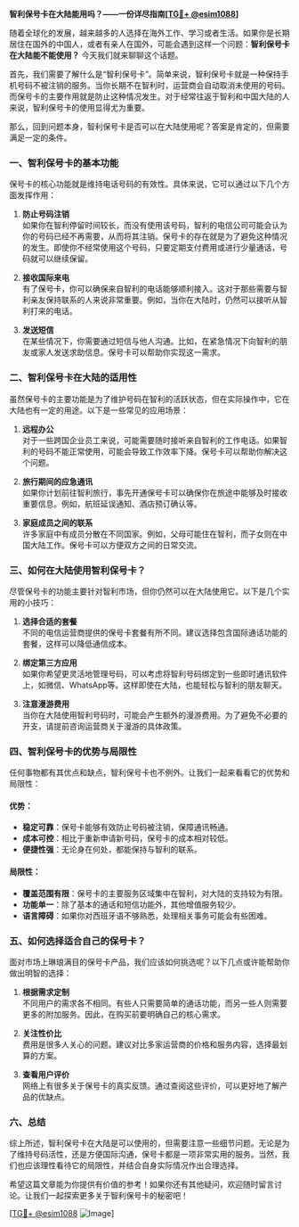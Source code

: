 **智利保号卡在大陆能用吗？——一份详尽指南[[TG💪+ @esim1088](https://t.me/s/esim1088)]**

随着全球化的发展，越来越多的人选择在海外工作、学习或者生活。如果你是长期居住在国外的中国人，或者有亲人在国外，可能会遇到这样一个问题：**智利保号卡在大陆能不能使用？** 今天我们就来聊聊这个话题。

首先，我们需要了解什么是“智利保号卡”。简单来说，智利保号卡就是一种保持手机号码不被注销的服务。当你长期不在智利时，运营商会自动取消未使用的号码。而保号卡的主要作用就是防止这种情况发生。对于经常往返于智利和中国大陆的人来说，智利保号卡的使用显得尤为重要。

那么，回到问题本身，智利保号卡是否可以在大陆使用呢？答案是肯定的，但需要满足一定的条件。

### 一、智利保号卡的基本功能

保号卡的核心功能就是维持电话号码的有效性。具体来说，它可以通过以下几个方面发挥作用：

1. **防止号码注销**  
   如果你在智利停留时间较长，而没有使用该号码，智利的电信公司可能会认为你的号码已经不再需要，从而将其注销。保号卡的存在就是为了避免这种情况的发生。即使你不经常使用这个号码，只要定期支付费用或进行少量通话，号码就可以继续保留。

2. **接收国际来电**  
   有了保号卡，你可以确保来自智利的电话能够顺利接入。这对于那些需要与智利亲友保持联系的人来说非常重要。例如，当你在大陆时，仍然可以接听从智利打来的电话。

3. **发送短信**  
   在某些情况下，你需要通过短信与他人沟通。比如，在紧急情况下向智利的朋友或家人发送求助信息。保号卡可以帮助你实现这一需求。

### 二、智利保号卡在大陆的适用性

虽然保号卡的主要功能是为了维护号码在智利的活跃状态，但在实际操作中，它在大陆也有一定的用途。以下是一些常见的应用场景：

1. **远程办公**  
   对于一些跨国企业员工来说，可能需要随时接听来自智利的工作电话。如果智利的号码不能正常使用，可能会导致工作效率下降。保号卡可以帮助你解决这个问题。

2. **旅行期间的应急通讯**  
   如果你计划前往智利旅行，事先开通保号卡可以确保你在旅途中能够及时接收重要信息。例如，航班延误通知、酒店预订确认等。

3. **家庭成员之间的联系**  
   许多家庭中有成员分散在不同国家。例如，父母可能住在智利，而子女则在中国大陆工作。保号卡可以方便双方之间的日常交流。

### 三、如何在大陆使用智利保号卡？

尽管保号卡的功能主要针对智利市场，但你仍然可以在大陆使用它。以下是几个实用的小技巧：

1. **选择合适的套餐**  
   不同的电信运营商提供的保号卡套餐有所不同。建议选择包含国际通话功能的套餐，这样可以降低通信成本。

2. **绑定第三方应用**  
   如果你希望更灵活地管理号码，可以考虑将智利号码绑定到一些即时通讯软件上，如微信、WhatsApp等。这样即使在大陆，也能轻松与智利的朋友聊天。

3. **注意漫游费用**  
   当你在大陆使用智利号码时，可能会产生额外的漫游费用。为了避免不必要的开支，请提前咨询运营商关于漫游的具体政策。

### 四、智利保号卡的优势与局限性

任何事物都有其优点和缺点，智利保号卡也不例外。让我们一起来看看它的优势和局限性：

#### 优势：
- **稳定可靠**：保号卡能够有效防止号码被注销，保障通讯畅通。
- **成本可控**：相比于重新申请新号码，保号卡的成本相对较低。
- **便捷性强**：无论身在何处，都能保持与智利的联系。

#### 局限性：
- **覆盖范围有限**：保号卡的主要服务区域集中在智利，对大陆的支持较为有限。
- **功能单一**：除了基本的通话和短信功能外，其他增值服务较少。
- **语言障碍**：如果你对西班牙语不够熟悉，处理相关事务可能会有些困难。

### 五、如何选择适合自己的保号卡？

面对市场上琳琅满目的保号卡产品，我们应该如何挑选呢？以下几点或许能帮助你做出明智的选择：

1. **根据需求定制**  
   不同用户的需求各不相同。有些人只需要简单的通话功能，而另一些人则需要更多的附加服务。因此，在购买前要明确自己的核心需求。

2. **关注性价比**  
   费用是很多人关心的问题。建议对比多家运营商的价格和服务内容，选择最划算的方案。

3. **查看用户评价**  
   网络上有很多关于保号卡的真实反馈。通过查阅这些评价，可以更好地了解产品的优缺点。

### 六、总结

综上所述，智利保号卡在大陆是可以使用的，但需要注意一些细节问题。无论是为了维持号码活性，还是方便国际沟通，保号卡都是一项非常实用的服务。当然，我们也应该理性看待它的局限性，并结合自身实际情况作出合理选择。

希望这篇文章能为你提供有价值的参考！如果你还有其他疑问，欢迎随时留言讨论。让我们一起探索更多关于智利保号卡的秘密吧！

[[TG💪+ @esim1088](https://t.me/s/esim1088) ![Image](https://i.postimg.cc/4NQfJmqS/Snipaste-2025-05-13-00-14-12.png)]